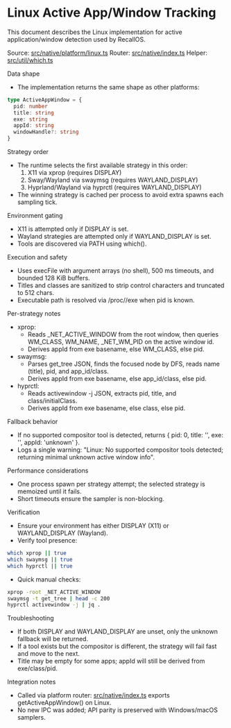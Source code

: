 # Linux Active App/Window Tracking

This document describes the Linux implementation for active application/window detection used by RecallOS.

Source: [src/native/platform/linux.ts](src/native/platform/linux.ts:1)
Router: [src/native/index.ts](src/native/index.ts:1)
Helper: [src/util/which.ts](src/util/which.ts:1)

Data shape
- The implementation returns the same shape as other platforms:

```typescript
type ActiveAppWindow = {
  pid: number
  title: string
  exe: string
  appId: string
  windowHandle?: string
}
```

Strategy order
- The runtime selects the first available strategy in this order:
  1) X11 via xprop (requires DISPLAY)
  2) Sway/Wayland via swaymsg (requires WAYLAND_DISPLAY)
  3) Hyprland/Wayland via hyprctl (requires WAYLAND_DISPLAY)
- The winning strategy is cached per process to avoid extra spawns each sampling tick.

Environment gating
- X11 is attempted only if DISPLAY is set.
- Wayland strategies are attempted only if WAYLAND_DISPLAY is set.
- Tools are discovered via PATH using which().

Execution and safety
- Uses execFile with argument arrays (no shell), 500 ms timeouts, and bounded 128 KiB buffers.
- Titles and classes are sanitized to strip control characters and truncated to 512 chars.
- Executable path is resolved via /proc/<pid>/exe when pid is known.

Per-strategy notes
- xprop:
  - Reads _NET_ACTIVE_WINDOW from the root window, then queries WM_CLASS, WM_NAME, _NET_WM_PID on the active window id.
  - Derives appId from exe basename, else WM_CLASS, else pid.
- swaymsg:
  - Parses get_tree JSON, finds the focused node by DFS, reads name (title), pid, and app_id/class.
  - Derives appId from exe basename, else app_id/class, else pid.
- hyprctl:
  - Reads activewindow -j JSON, extracts pid, title, and class/initialClass.
  - Derives appId from exe basename, else class, else pid.

Fallback behavior
- If no supported compositor tool is detected, returns { pid: 0, title: '', exe: '', appId: 'unknown' }.
- Logs a single warning: "Linux: No supported compositor tools detected; returning minimal unknown active window info".

Performance considerations
- One process spawn per strategy attempt; the selected strategy is memoized until it fails.
- Short timeouts ensure the sampler is non-blocking.

Verification
- Ensure your environment has either DISPLAY (X11) or WAYLAND_DISPLAY (Wayland).
- Verify tool presence:

```bash
which xprop || true
which swaymsg || true
which hyprctl || true
```

- Quick manual checks:

```bash
xprop -root _NET_ACTIVE_WINDOW
swaymsg -t get_tree | head -c 200
hyprctl activewindow -j | jq .
```

Troubleshooting
- If both DISPLAY and WAYLAND_DISPLAY are unset, only the unknown fallback will be returned.
- If a tool exists but the compositor is different, the strategy will fail fast and move to the next.
- Title may be empty for some apps; appId will still be derived from exe/class/pid.

Integration notes
- Called via platform router: [src/native/index.ts](src/native/index.ts:1) exports getActiveAppWindow() on Linux.
- No new IPC was added; API parity is preserved with Windows/macOS samplers.